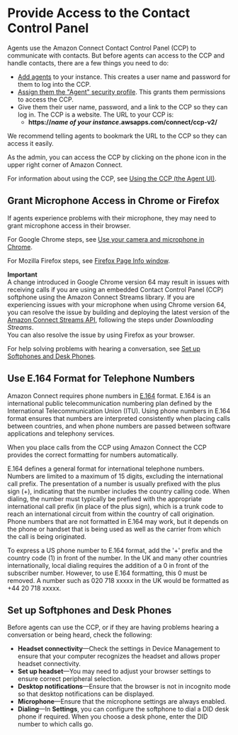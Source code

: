 # Provide Access to the Contact Control Panel<a name="amazon-connect-contact-control-panel"></a>

Agents use the Amazon Connect Contact Control Panel \(CCP\) to communicate with contacts\. But before agents can access to the CCP and handle contacts, there are a few things you need to do: 
+ [Add agents](user-management.md) to your instance\. This creates a user name and password for them to log into the CCP\. 
+ [Assign them the "Agent" security profile](connect-security-profiles.md#assign-security-profile)\. This grants them permissions to access the CCP\.
+ Give them their user name, password, and a link to the CCP so they can log in\. The CCP is a website\. The URL to your CCP is:
  + **https://*name of your instance*\.awsapps\.com/connect/ccp\-v2/**

We recommend telling agents to bookmark the URL to the CCP so they can access it easily\.

As the admin, you can access the CCP by clicking on the phone icon in the upper right corner of Amazon Connect\.

For information about using the CCP, see [Using the CCP \(the Agent UI\)](agent-user-guide.md)\. 

## Grant Microphone Access in Chrome or Firefox<a name="accessing-microphone"></a>

If agents experience problems with their microphone, they may need to grant microphone access in their browser\.

For Google Chrome steps, see [Use your camera and microphone in Chrome](https://support.google.com/chrome/answer/2693767?hl=en)\.

For Mozilla Firefox steps, see [Firefox Page Info window](https://support.mozilla.org/en-US/kb/firefox-page-info-window)\.

**Important**  
A change introduced in Google Chrome version 64 may result in issues with receiving calls if you are using an embedded Contact Control Panel \(CCP\) softphone using the Amazon Connect Streams library\. If you are experiencing issues with your microphone when using Chrome version 64, you can resolve the issue by building and deploying the latest version of the [Amazon Connect Streams API](https://github.com/aws/amazon-connect-streams/blob/master/Documentation.md#downloading-streams), following the steps under *Downloading Streams*\.  
You can also resolve the issue by using Firefox as your browser\.

For help solving problems with hearing a conversation, see [Set up Softphones and Desk Phones](#phone-settings)\. 

## Use E\.164 Format for Telephone Numbers<a name="international-calls-ccp"></a>

Amazon Connect requires phone numbers in [ E\.164](https://www.itu.int/rec/T-REC-E.164/en) format\. E\.164 is an international public telecommunication numbering plan defined by the International Telecommunication Union \(ITU\)\. Using phone numbers in E\.164 format ensures that numbers are interpreted consistently when placing calls between countries, and when phone numbers are passed between software applications and telephony services\.

When you place calls from the CCP using Amazon Connect the CCP provides the correct formatting for numbers automatically\.

E\.164 defines a general format for international telephone numbers\. Numbers are limited to a maximum of 15 digits, excluding the international call prefix\. The presentation of a number is usually prefixed with the plus sign \(\+\), indicating that the number includes the country calling code\. When dialing, the number must typically be prefixed with the appropriate international call prefix \(in place of the plus sign\), which is a trunk code to reach an international circuit from within the country of call origination\. Phone numbers that are not formatted in E\.164 may work, but it depends on the phone or handset that is being used as well as the carrier from which the call is being originated\.

To express a US phone number to E\.164 format, add the '\+' prefix and the country code \(1\) in front of the number\. In the UK and many other countries internationally, local dialing requires the addition of a 0 in front of the subscriber number\. However, to use E\.164 formatting, this 0 must be removed\. A number such as 020 718 xxxxx in the UK would be formatted as \+44 20 718 xxxxx\.

## Set up Softphones and Desk Phones<a name="phone-settings"></a>

Before agents can use the CCP, or if they are having problems hearing a conversation or being heard, check the following:
+ **Headset connectivity**—Check the settings in Device Management to ensure that your computer recognizes the headset and allows proper headset connectivity\.
+ **Set up headset**—You may need to adjust your browser settings to ensure correct peripheral selection\.
+ **Desktop notifications**—Ensure that the browser is not in incognito mode so that desktop notifications can be displayed\.
+ **Microphone**—Ensure that the microphone settings are always enabled\.
+ **Dialing**—In **Settings**, you can configure the softphone to dial a DID desk phone if required\. When you choose a desk phone, enter the DID number to which calls go\.